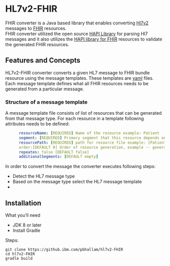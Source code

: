 # HL7v2-FHIR

FHIR converter is a Java based library that enables converting [Hl7v2](https://www.hl7.org/implement/standards/product_section.cfm?section=13) messages to [FHIR](https://hl7.org/FHIR/) resources.<br>
FHIR converter utilized the open source  [HAPI Library](https://hapifhir.github.io/hapi-hl7v2/) for parsing Hl7 messages and it also utilizes the [HAPI library for FHIR](https://hapifhir.io/) resources to validate the generated FHIR resources.



## Features and Concepts
HL7v2-FHIR converter converts a given HL7 message to FHIR bundle resource using the message templates. These templates are [yaml](https://yaml.org/) files. Each message template defines what all FHIR resources needs to be generated from a particular message. <br>

### Structure of a message template
A message template file consists of list of resources that can be generated from that message type.
For each resource in a template following attributes needs to be defined:
```yml
      resourceName: [REQUIRED] Name of the resource example: Patient
      segment: [REQUIRED] Primary segment that this resource depends on. Example patient resource depends on PID segment
      resourcePath: [REQUIRED] path for resource file example: [Patient resource](src/main/resources/resource/Patient.yml) 
      order:[DEFAULT 0] Order of resource generation, example -- generate Patient resource followed by Encounter and so on.
      repeates: false [DEFAULT false]
      additionalSegments: [DEFAULT empty]
```





In order to convert the message the converter executes following steps:
* Detect the HL7 message type
* Based on the message type select the HL7 message template
* 


## Installation

What you’ll need
* JDK 8 or later
* Install Gradle


Steps:
```
git clone https://github.ibm.com/pbhallam/hl7v2-FHIR
cd hl7v2-FHIR
gradle build
```





